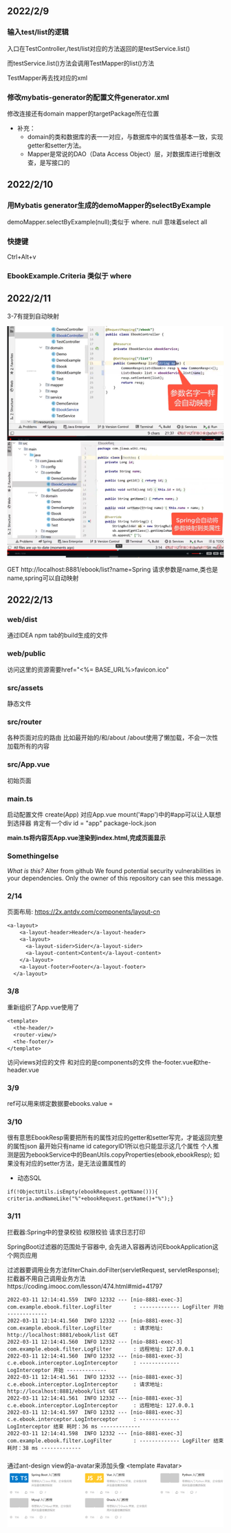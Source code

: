 
## 2022/2/9 

### 输入test/list的逻辑

入口在TestController,/test/list对应的方法返回的是testService.list()

而testService.list()方法会调用TestMapper的list()方法

TestMapper再去找对应的xml

### 修改mybatis-generator的配置文件generator.xml

修改连接还有domain mapper的targetPackage所在位置

- 补充：
  - domain的类和数据库的表一一对应，与数据库中的属性值基本一致，实现getter和setter方法。
  - Mapper是常说的DAO（Data Access Object）层，对数据库进行增删改查，是写接口的    

## 2022/2/10

### 用Mybatis generator生成的demoMapper的selectByExample
demoMapper.selectByExample(null);类似于 where. null 意味着select all

### 快捷键
Ctrl+Alt+v

### EbookExample.Criteria 类似于 where

## 2022/2/11
3-7有提到自动映射

![img.png](img.png)
![img_1.png](img_1.png)

GET http://localhost:8881/ebook/list?name=Spring
请求参数是name,类也是name,spring可以自动映射

## 2022/2/13



### web/dist
通过IDEA npm tab的build生成的文件

### web/public
访问这里的资源需要href="<%= BASE_URL%>favicon.ico"
### src/assets
静态文件

### src/router 
各种页面对应的路由
比如最开始的/和/about
/about使用了懒加载，不会一次性加载所有的内容

### src/App.vue
初始页面

### main.ts
启动配置文件
create(App) 对应App.vue
mount('#app')中的#app可以让人联想到选择器 肯定有一个div id = "app"
package-lock.json

**main.ts将内容页App.vue渲染到index.html,完成页面显示**


### Somethingelse 
_What is this?_ Alter from github
We found potential security vulnerabilities in your dependencies.
Only the owner of this repository can see this message.

### 2/14

页面布局: https://2x.antdv.com/components/layout-cn
```vue
<a-layout>
    <a-layout-header>Header</a-layout-header>
    <a-layout>
      <a-layout-sider>Sider</a-layout-sider>
      <a-layout-content>Content</a-layout-content>
    </a-layout>
    <a-layout-footer>Footer</a-layout-footer>
  </a-layout>
```
### 3/8
重新组织了App.vue使用了
```vue
<template>
  <the-header/>
  <router-view/>
  <the-footer/>
</template>
```
<router-view>访问views对应的文件
<the-header>和<the-footer>对应的是components的文件
the-footer.vue和the-header.vue

### 3/9
ref可以用来绑定数据要ebooks.value = 

### 3/10
很有意思EbookResp需要把所有的属性对应的getter和setter写完，才能返回完整的属性json
最开始只有name id categoryID1所以也只能显示这几个属性
个人推测是因为ebookService中的BeanUtils.copyProperties(ebook,ebookResp);
如果没有对应的setter方法，是无法设置属性的

- 动态SQL
```
if(!ObjectUtils.isEmpty(ebookRequest.getName())){
criteria.andNameLike("%"+ebookRequest.getName()+"%");}
```

### 3/11
拦截器:Spring中的登录校验 权限校验 请求日志打印

SpringBoot过滤器的范围处于容器中,
会先进入容器再访问EbookApplication这个网页应用

过滤器要调用业务方法filterChain.doFilter(servletRequest, servletResponse);
拦截器不用自己调用业务方法https://coding.imooc.com/lesson/474.html#mid=41797

```
2022-03-11 12:14:41.559  INFO 12332 --- [nio-8881-exec-3] com.example.ebook.filter.LogFilter       : ------------- LogFilter 开始 -------------
2022-03-11 12:14:41.560  INFO 12332 --- [nio-8881-exec-3] com.example.ebook.filter.LogFilter       : 请求地址: http://localhost:8881/ebook/list GET
2022-03-11 12:14:41.560  INFO 12332 --- [nio-8881-exec-3] com.example.ebook.filter.LogFilter       : 远程地址: 127.0.0.1
2022-03-11 12:14:41.560  INFO 12332 --- [nio-8881-exec-3] c.e.ebook.interceptor.LogInterceptor     : ------------- LogInterceptor 开始 -------------
2022-03-11 12:14:41.561  INFO 12332 --- [nio-8881-exec-3] c.e.ebook.interceptor.LogInterceptor     : 请求地址: http://localhost:8881/ebook/list GET
2022-03-11 12:14:41.561  INFO 12332 --- [nio-8881-exec-3] c.e.ebook.interceptor.LogInterceptor     : 远程地址: 127.0.0.1
2022-03-11 12:14:41.597  INFO 12332 --- [nio-8881-exec-3] c.e.ebook.interceptor.LogInterceptor     : ------------- LogInterceptor 结束 耗时：36 ms -------------
2022-03-11 12:14:41.598  INFO 12332 --- [nio-8881-exec-3] com.example.ebook.filter.LogFilter       : ------------- LogFilter 结束 耗时：38 ms -------------
```

###
通过ant-design view的a-avatar来添加头像
<template #avatar><a-avatar :src="item.cover" /><a-avatar :src="item.cover" /></template>
![img_2.png](img_2.png)